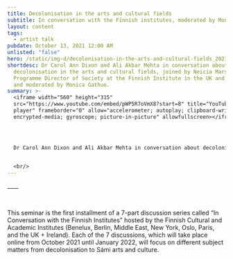 ```yaml
---
title: Decolonisation in the arts and cultural fields
subtitle: In conversation with the Finnish institutes, moderated by Monica Guthao
layout: content
tags:
  - artist talk
pubdate: October 13, 2021 12:00 AM
unlisted: "false"
hero: /static/img-d/decolonisation-in-the-arts-and-cultural-fields_2021.jpg
shortdesc: Dr Carol Ann Dixon and Ali Akbar Mehta in conversation about
  decolonisation in the arts and cultural fields, joined by Neicia Marsh,
  Programme Director of Society at the Finnish Institute in the UK and Ireland;
  and moderated by Monica Gathuo.
summary: >-
  <iframe width="560" height="315"
  src="https://www.youtube.com/embed/pWP5R7oVmX8?start=8" title="YouTube video
  player" frameborder="0" allow="accelerometer; autoplay; clipboard-write;
  encrypted-media; gyroscope; picture-in-picture" allowfullscreen></iframe>




  Dr Carol Ann Dixon and Ali Akbar Mehta in conversation about decolonisation in the arts and cultural fields, joined by Neicia Marsh, Programme Director of Society at the Finnish Institute in the UK and Ireland; and moderated by Monica Gathuo.


  <br/>
---
```

\_\_\_\_

<br/>

This seminar is the first installment of a 7-part discussion series called “In Conversation with the Finnish Institutes” hosted by the Finnish Cultural and Academic Institutes (Benelux, Berlin, Middle East, New York, Oslo, Paris, and the UK + Ireland). Each of the 7 discussions, which will take place online from October 2021 until January 2022, will focus on different subject matters from decolonisation to Sámi arts and culture.